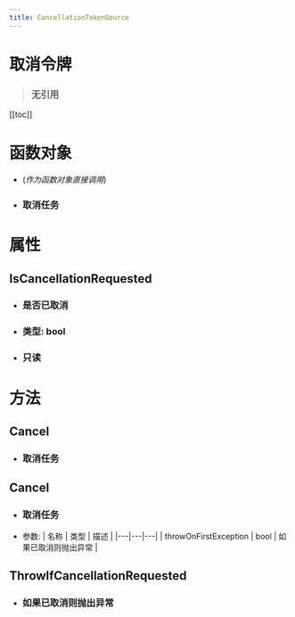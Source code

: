 ```yaml
---
title: CancellationTokenSource
---
```


# 取消令牌

> ### 无引用

[[toc]]

# 函数对象
  - (*作为函数对象直接调用*)
  - ### 取消任务
# 属性
## IsCancellationRequested
- ### 是否已取消
- ### 类型: bool
- ### 只读
# 方法
## Cancel
- ### 取消任务
## Cancel
- ### 取消任务
- 参数:
    | 名称 | 类型 | 描述 |
    |---|---|---|
   | throwOnFirstException | bool | 如果已取消则抛出异常 |
## ThrowIfCancellationRequested
- ### 如果已取消则抛出异常